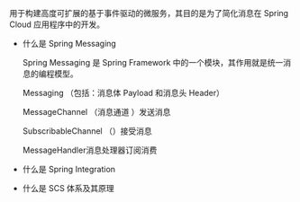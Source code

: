 用于构建高度可扩展的基于事件驱动的微服务，其目的是为了简化消息在 Spring Cloud 应用程序中的开发。

- 什么是 Spring Messaging

  Spring Messaging 是 Spring Framework 中的一个模块，其作用就是统一消息的编程模型。

  Messaging （包括：消息体 Payload 和消息头 Header）

  MessageChannel （消息通道 ）发送消息

  SubscribableChannel （）接受消息

  MessageHandler消息处理器订阅消费

- 什么是 Spring Integration

- 什么是 SCS 体系及其原理



